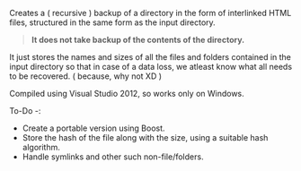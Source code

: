 Creates a ( recursive ) backup of a directory in the form of interlinked HTML files, structured in the same form as the input directory.  
 >**It does not take backup of the contents of the directory.**
 
It just stores the names and sizes of all the files and folders contained in the input directory so that in case of a data loss, we atleast know what all needs to be recovered. ( because, why not XD )

Compiled using Visual Studio 2012, so works only on Windows.

To-Do -:

 - Create a portable version using Boost.
 - Store the hash of the file along with the size, using a suitable hash algorithm.
 - Handle symlinks and other such non-file/folders.

